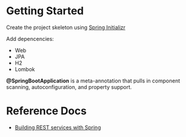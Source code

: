 # Getting Started
Create the project skeleton using [Spring Initializr](https://start.spring.io)

Add depencencies:

- Web
- JPA
- H2
- Lombok


**@SpringBootApplication** is a meta-annotation that pulls in component scanning, autoconfiguration, and property support. 

# Reference Docs
- [Building REST services with Spring](https://spring.io/guides/tutorials/rest/)
